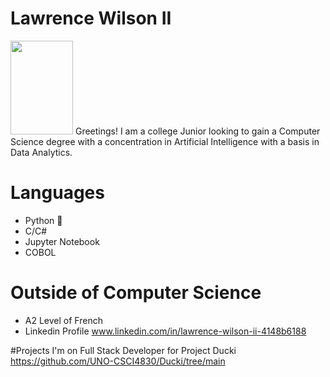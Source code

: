 # Lawrence Wilson II
<img src="https://user-images.githubusercontent.com/99457791/213886023-3d6309f6-e244-45a9-921f-9842c2c29501.jpg" width="100" height="150">
Greetings! I am a college Junior looking to gain a Computer Science degree with a concentration in Artificial Intelligence with a basis in Data Analytics. 

# Languages
 * Python 🐍 
 * C/C#
 * Jupyter Notebook
 * COBOL

# Outside of Computer Science  
* A2 Level of French 
* Linkedin Profile www.linkedin.com/in/lawrence-wilson-ii-4148b6188
 
 #Projects I'm on 
 Full Stack Developer for Project Ducki
 https://github.com/UNO-CSCI4830/Ducki/tree/main
